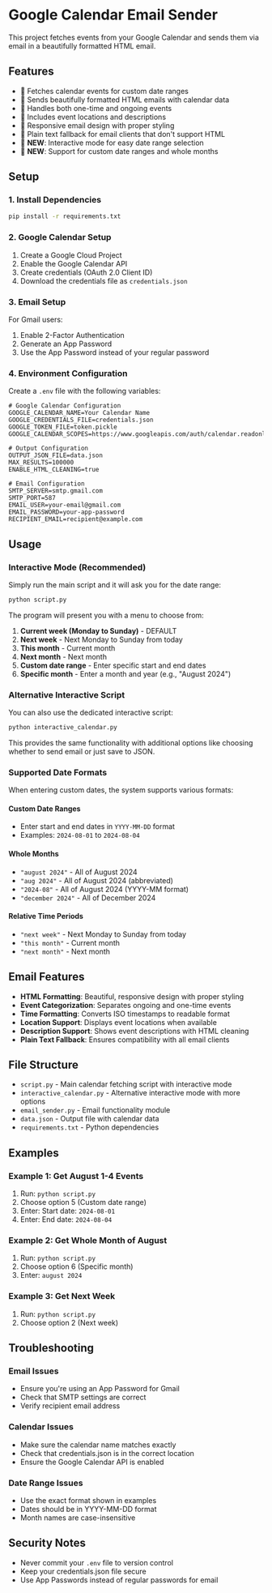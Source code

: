 # Google Calendar Email Sender

This project fetches events from your Google Calendar and sends them via email in a beautifully formatted HTML email.

## Features

- 📅 Fetches calendar events for custom date ranges
- 📧 Sends beautifully formatted HTML emails with calendar data
- 🔄 Handles both one-time and ongoing events
- 📍 Includes event locations and descriptions
- 🎨 Responsive email design with proper styling
- 📱 Plain text fallback for email clients that don't support HTML
- 🎯 **NEW**: Interactive mode for easy date range selection
- 🎯 **NEW**: Support for custom date ranges and whole months

## Setup

### 1. Install Dependencies

```bash
pip install -r requirements.txt
```

### 2. Google Calendar Setup

1. Create a Google Cloud Project
2. Enable the Google Calendar API
3. Create credentials (OAuth 2.0 Client ID)
4. Download the credentials file as `credentials.json`

### 3. Email Setup

For Gmail users:
1. Enable 2-Factor Authentication
2. Generate an App Password
3. Use the App Password instead of your regular password

### 4. Environment Configuration

Create a `.env` file with the following variables:

```env
# Google Calendar Configuration
GOOGLE_CALENDAR_NAME=Your Calendar Name
GOOGLE_CREDENTIALS_FILE=credentials.json
GOOGLE_TOKEN_FILE=token.pickle
GOOGLE_CALENDAR_SCOPES=https://www.googleapis.com/auth/calendar.readonly

# Output Configuration
OUTPUT_JSON_FILE=data.json
MAX_RESULTS=100000
ENABLE_HTML_CLEANING=true

# Email Configuration
SMTP_SERVER=smtp.gmail.com
SMTP_PORT=587
EMAIL_USER=your-email@gmail.com
EMAIL_PASSWORD=your-app-password
RECIPIENT_EMAIL=recipient@example.com
```

## Usage

### Interactive Mode (Recommended)

Simply run the main script and it will ask you for the date range:

```bash
python script.py
```

The program will present you with a menu to choose from:

1. **Current week (Monday to Sunday)** - DEFAULT
2. **Next week** - Next Monday to Sunday from today
3. **This month** - Current month
4. **Next month** - Next month
5. **Custom date range** - Enter specific start and end dates
6. **Specific month** - Enter a month and year (e.g., "August 2024")

### Alternative Interactive Script

You can also use the dedicated interactive script:

```bash
python interactive_calendar.py
```

This provides the same functionality with additional options like choosing whether to send email or just save to JSON.

### Supported Date Formats

When entering custom dates, the system supports various formats:

#### Custom Date Ranges
- Enter start and end dates in `YYYY-MM-DD` format
- Examples: `2024-08-01` to `2024-08-04`

#### Whole Months
- `"august 2024"` - All of August 2024
- `"aug 2024"` - All of August 2024 (abbreviated)
- `"2024-08"` - All of August 2024 (YYYY-MM format)
- `"december 2024"` - All of December 2024

#### Relative Time Periods
- `"next week"` - Next Monday to Sunday from today
- `"this month"` - Current month
- `"next month"` - Next month

## Email Features

- **HTML Formatting**: Beautiful, responsive design with proper styling
- **Event Categorization**: Separates ongoing and one-time events
- **Time Formatting**: Converts ISO timestamps to readable format
- **Location Support**: Displays event locations when available
- **Description Support**: Shows event descriptions with HTML cleaning
- **Plain Text Fallback**: Ensures compatibility with all email clients

## File Structure

- `script.py` - Main calendar fetching script with interactive mode
- `interactive_calendar.py` - Alternative interactive mode with more options
- `email_sender.py` - Email functionality module
- `data.json` - Output file with calendar data
- `requirements.txt` - Python dependencies

## Examples

### Example 1: Get August 1-4 Events
1. Run: `python script.py`
2. Choose option 5 (Custom date range)
3. Enter: Start date: `2024-08-01`
4. Enter: End date: `2024-08-04`

### Example 2: Get Whole Month of August
1. Run: `python script.py`
2. Choose option 6 (Specific month)
3. Enter: `august 2024`

### Example 3: Get Next Week
1. Run: `python script.py`
2. Choose option 2 (Next week)

## Troubleshooting

### Email Issues
- Ensure you're using an App Password for Gmail
- Check that SMTP settings are correct
- Verify recipient email address

### Calendar Issues
- Make sure the calendar name matches exactly
- Check that credentials.json is in the correct location
- Ensure the Google Calendar API is enabled

### Date Range Issues
- Use the exact format shown in examples
- Dates should be in YYYY-MM-DD format
- Month names are case-insensitive

## Security Notes

- Never commit your `.env` file to version control
- Keep your credentials.json file secure
- Use App Passwords instead of regular passwords for email 